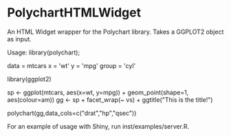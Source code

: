 # PolychartHTMLWidget
An HTML Widget wrapper for the Polychart library. 
Takes a GGPLOT2 object as input.

Usage:
library(polychart);

data = mtcars
x = 'wt'
y = 'mpg'
group = 'cyl'

library(ggplot2)

sp <- ggplot(mtcars, aes(x=wt, y=mpg)) + geom_point(shape=1, aes(colour=am)) 
gg <- sp + facet_wrap(~ vs) + ggtitle("This is the title!")

polychart(gg,data_cols=c("drat","hp","qsec"))


For an example of usage with Shiny, run inst/examples/server.R.
